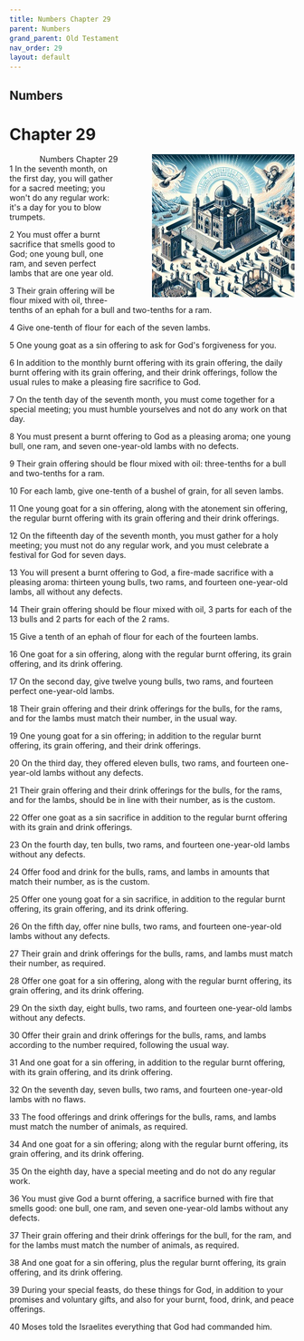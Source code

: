 ```yaml
---
title: Numbers Chapter 29
parent: Numbers
grand_parent: Old Testament
nav_order: 29
layout: default
---
```


## Numbers

# Chapter 29

<div style="clear: both; text-align: right;">
    <img src="/assets/Image/Numbers/500/29.jpg" alt="Numbers Chapter 29" class="chapter-image" style="max-width: 50%; height: auto; float: right; margin: 0 0 10px 10px; padding-left: 10%;">
    <figcaption style="font-size: 14px;">Numbers Chapter 29</figcaption>
</div>
1 In the seventh month, on the first day, you will gather for a sacred meeting; you won't do any regular work: it's a day for you to blow trumpets.

2 You must offer a burnt sacrifice that smells good to God; one young bull, one ram, and seven perfect lambs that are one year old.

3 Their grain offering will be flour mixed with oil, three-tenths of an ephah for a bull and two-tenths for a ram.

4 Give one-tenth of flour for each of the seven lambs.

5 One young goat as a sin offering to ask for God's forgiveness for you.

6 In addition to the monthly burnt offering with its grain offering, the daily burnt offering with its grain offering, and their drink offerings, follow the usual rules to make a pleasing fire sacrifice to God.

7 On the tenth day of the seventh month, you must come together for a special meeting; you must humble yourselves and not do any work on that day.

8 You must present a burnt offering to God as a pleasing aroma; one young bull, one ram, and seven one-year-old lambs with no defects.

9 Their grain offering should be flour mixed with oil: three-tenths for a bull and two-tenths for a ram.

10 For each lamb, give one-tenth of a bushel of grain, for all seven lambs.

11 One young goat for a sin offering, along with the atonement sin offering, the regular burnt offering with its grain offering and their drink offerings.

12 On the fifteenth day of the seventh month, you must gather for a holy meeting; you must not do any regular work, and you must celebrate a festival for God for seven days.

13 You will present a burnt offering to God, a fire-made sacrifice with a pleasing aroma: thirteen young bulls, two rams, and fourteen one-year-old lambs, all without any defects.

14 Their grain offering should be flour mixed with oil, 3 parts for each of the 13 bulls and 2 parts for each of the 2 rams.

15 Give a tenth of an ephah of flour for each of the fourteen lambs.

16 One goat for a sin offering, along with the regular burnt offering, its grain offering, and its drink offering.

17 On the second day, give twelve young bulls, two rams, and fourteen perfect one-year-old lambs.

18 Their grain offering and their drink offerings for the bulls, for the rams, and for the lambs must match their number, in the usual way.

19 One young goat for a sin offering; in addition to the regular burnt offering, its grain offering, and their drink offerings.

20 On the third day, they offered eleven bulls, two rams, and fourteen one-year-old lambs without any defects.

21 Their grain offering and their drink offerings for the bulls, for the rams, and for the lambs, should be in line with their number, as is the custom.

22 Offer one goat as a sin sacrifice in addition to the regular burnt offering with its grain and drink offerings.

23 On the fourth day, ten bulls, two rams, and fourteen one-year-old lambs without any defects.

24 Offer food and drink for the bulls, rams, and lambs in amounts that match their number, as is the custom.

25 Offer one young goat for a sin sacrifice, in addition to the regular burnt offering, its grain offering, and its drink offering.

26 On the fifth day, offer nine bulls, two rams, and fourteen one-year-old lambs without any defects.

27 Their grain and drink offerings for the bulls, rams, and lambs must match their number, as required.

28 Offer one goat for a sin offering, along with the regular burnt offering, its grain offering, and its drink offering.

29 On the sixth day, eight bulls, two rams, and fourteen one-year-old lambs without any defects.

30 Offer their grain and drink offerings for the bulls, rams, and lambs according to the number required, following the usual way.

31 And one goat for a sin offering, in addition to the regular burnt offering, with its grain offering, and its drink offering.

32 On the seventh day, seven bulls, two rams, and fourteen one-year-old lambs with no flaws.

33 The food offerings and drink offerings for the bulls, rams, and lambs must match the number of animals, as required.

34 And one goat for a sin offering; along with the regular burnt offering, its grain offering, and its drink offering.

35 On the eighth day, have a special meeting and do not do any regular work.

36 You must give God a burnt offering, a sacrifice burned with fire that smells good: one bull, one ram, and seven one-year-old lambs without any defects.

37 Their grain offering and their drink offerings for the bull, for the ram, and for the lambs must match the number of animals, as required.

38 And one goat for a sin offering, plus the regular burnt offering, its grain offering, and its drink offering.

39 During your special feasts, do these things for God, in addition to your promises and voluntary gifts, and also for your burnt, food, drink, and peace offerings.

40 Moses told the Israelites everything that God had commanded him.



